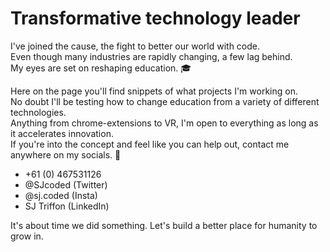 # Transformative technology leader
I've joined the cause, the fight to better our world with code. </br>
Even though many industries are rapidly changing, a few lag behind. </br>
My eyes are set on reshaping education. 🎓

Here on the page you'll find snippets of what projects I'm working on. </br>
No doubt I'll be testing how to change education from a variety of different technologies. </br> 
Anything from chrome-extensions to VR, I'm open to everything as long as it accelerates innovation. </br>
If you're into the concept and feel like you can help out, contact me anywhere on my socials. 📨

- +61 (0) 467531126 </br>
- @SJcoded (Twitter) </br>
- @sj.coded (Insta) </br>
- SJ Triffon (LinkedIn) 


It's about time we did something.
Let's build a better place for humanity to grow in.
